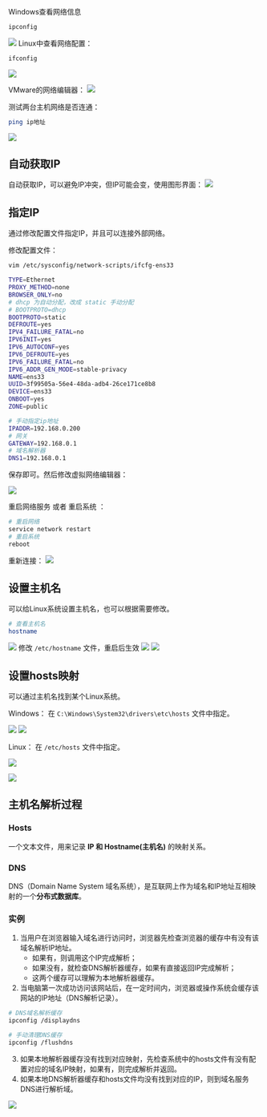 
Windows查看网络信息
```bash
ipconfig
```
![](assets/Linux网络配置/1f10e5ec40a4bcd2025c9bcd9c4122eb_MD5.png)
Linux中查看网络配置：
```bash
ifconfig
```

![](assets/Linux网络配置/62e7f01bda6dba3ef8e055e326abe799_MD5.png)


VMware的网络编辑器：
![](assets/Linux网络配置/355f1b8a4057d118ba54702d90b9b491_MD5.png)

测试两台主机网络是否连通：
```bash
ping ip地址
```

![](assets/Linux网络配置/f2e859de87eb20127ff4e5f0e10e23a8_MD5.png)


## 自动获取IP
自动获取IP，可以避免IP冲突，但IP可能会变，使用图形界面：
![](assets/Linux网络配置/b7135e8a6f934b6121e2c333179450bb_MD5.png)


## 指定IP
通过修改配置文件指定IP，并且可以连接外部网络。

修改配置文件：
```bash
vim /etc/sysconfig/network-scripts/ifcfg-ens33
```


```bash
TYPE=Ethernet
PROXY_METHOD=none
BROWSER_ONLY=no
# dhcp 为自动分配，改成 static 手动分配
# BOOTPROTO=dhcp
BOOTPROTO=static
DEFROUTE=yes
IPV4_FAILURE_FATAL=no
IPV6INIT=yes
IPV6_AUTOCONF=yes
IPV6_DEFROUTE=yes
IPV6_FAILURE_FATAL=no
IPV6_ADDR_GEN_MODE=stable-privacy
NAME=ens33
UUID=3f99505a-56e4-48da-adb4-26ce171ce8b8
DEVICE=ens33
ONBOOT=yes
ZONE=public

# 手动指定ip地址
IPADDR=192.168.0.200
# 网关
GATEWAY=192.168.0.1
# 域名解析器
DNS1=192.168.0.1
```

保存即可。然后修改虚拟网络编辑器：


![](assets/Linux网络配置/4eb1dbcd9e88712d69011bce8e56d31c_MD5.png)

重启网络服务 或者 重启系统 ：
```bash
# 重启网络
service network restart
# 重启系统
reboot
```

重新连接：
![](assets/Linux网络配置/10a530b4780bc239739f77b614556a40_MD5.png)

## 设置主机名
可以给Linux系统设置主机名，也可以根据需要修改。
```bash
# 查看主机名
hostname
```
![](assets/Linux网络配置/b7c3206789dc921f527d3e5be85e1b25_MD5.png)
修改 `/etc/hostname` 文件，重启后生效
![](assets/Linux网络配置/68fee6b8de690b35e06db1230b4541ab_MD5.png)
![](assets/Linux网络配置/cb4c755b6c6d782f60837ba398bbe0a6_MD5.png)

## 设置hosts映射

可以通过主机名找到某个Linux系统。

Windows：
在 `C:\Windows\System32\drivers\etc\hosts` 文件中指定。

![](assets/Linux网络配置/4b306cc890b4d0a0b12110e37b55e149_MD5.png)
![](assets/Linux网络配置/6093a769b1a8de21e43ce3559958aeef_MD5.png)


Linux：
在 `/etc/hosts` 文件中指定。

![](assets/Linux网络配置/c3a658507236148dadaaf21fd695f382_MD5.png)

![](assets/Linux网络配置/a8cf6d5825add8217b15f7bbc7075c15_MD5.png)


## 主机名解析过程

### Hosts
一个文本文件，用来记录 **IP 和 Hostname(主机名)** 的映射关系。

### DNS
DNS（Domain Name System 域名系统），是互联网上作为域名和IP地址互相映射的一个**分布式数据库**。


### 实例
1. 当用户在浏览器输入域名进行访问时，浏览器先检查浏览器的缓存中有没有该域名解析IP地址。
	- 如果有，则调用这个IP完成解析；
	- 如果没有，就检查DNS解析器缓存，如果有直接返回IP完成解析；
	- 这两个缓存可以理解为本地解析器缓存。
2. 当电脑第一次成功访问该网站后，在一定时间内，浏览器或操作系统会缓存该网站的IP地址（DNS解析记录）。
```bash
# DNS域名解析缓存
ipconfig /displaydns

# 手动清理DNS缓存
ipconfig /flushdns
```
3. 如果本地解析器缓存没有找到对应映射，先检查系统中的hosts文件有没有配置对应的域名IP映射，如果有，则完成解析并返回。
4. 如果本地DNS解析器缓存和hosts文件均没有找到对应的IP，则到域名服务DNS进行解析域。

![](assets/Linux网络配置/679d3c1505970f00b82378f45927844c_MD5.png)

